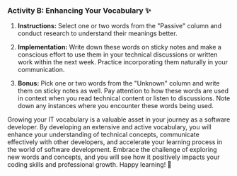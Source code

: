### Activity B: Enhancing Your Vocabulary ✨

1. **Instructions:** Select one or two words from the "Passive" column and conduct research to understand their meanings better.

2. **Implementation:** Write down these words on sticky notes and make a conscious effort to use them in your technical discussions or written work within the next week. Practice incorporating them naturally in your communication.

3. **Bonus:** Pick one or two words from the "Unknown" column and write them on sticky notes as well. Pay attention to how these words are used in context when you read technical content or listen to discussions. Note down any instances where you encounter these words being used.

Growing your IT vocabulary is a valuable asset in your journey as a software developer. By developing an extensive and active vocabulary, you will enhance your understanding of technical concepts, communicate effectively with other developers, and accelerate your learning process in the world of software development. Embrace the challenge of exploring new words and concepts, and you will see how it positively impacts your coding skills and professional growth. Happy learning! 🚀